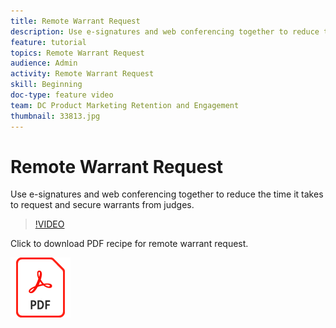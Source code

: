 ```yaml
---
title: Remote Warrant Request
description: Use e-signatures and web conferencing together to reduce the time it takes to request and secure warrants from judges.
feature: tutorial
topics: Remote Warrant Request
audience: Admin
activity: Remote Warrant Request
skill: Beginning
doc-type: feature video
team: DC Product Marketing Retention and Engagement
thumbnail: 33813.jpg
---
```


# Remote Warrant Request

Use e-signatures and web conferencing together to reduce the time it takes to request and secure warrants from judges.

>[!VIDEO](https://video.tv.adobe.com/v/33813?hidetitle=true)

Click to download PDF recipe for remote warrant request.

[![Download PDF Recipe](../assets/acrobat_PDF_96.png)](../assets/UseCaseRecipe-EN-Remote-Warrant-Request.pdf)